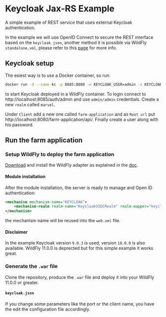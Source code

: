 # Keycloak Jax-RS Example
A simple example of REST service that uses external Keycloak authentication.

In the example we will use OpenID Connect to secure the REST interface based on the `keycloak.json`, another method it is possible via WildFly `standalone.xml`, please refer to this [page](https://www.keycloak.org/docs/latest/securing_apps/#openid-connect-3) for more info.

## Keycloak setup
The esiest way is to use a Docker container, so run:

```bash
docker run -d --name kc -p 8085:8080 -e KEYCLOAK_USER=admin -e KEYCLOAK_PASSWORD=admin quay.io/keycloak/keycloak:9.0.3
```

to start Keycloak deployed in a WildFly container. To login connect to http://localhost:8085/auth/admin and use `admin/admin` credentials.
Create a new `realm` called `marvel`.

Under `Client` add a new one called `farm-application` and as `Root url` put http://localhost:8080/farm-application/api/. Finally create a user along with his password.

## Run the farm application

### Setup WildFly to deploy the farm application
[Download](https://downloads.jboss.org/keycloak/9.0.3/adapters/keycloak-oidc/keycloak-wildfly-adapter-dist-9.0.3.zip) and install the WildFly adapter as explained in the [doc](https://www.keycloak.org/docs/latest/securing_apps/#jboss-eap-wildfly-adapter).

#### Module installation
After the module installation, the server is ready to manage and Open ID authentication:

```xml
<mechanism mechanism-name="KEYCLOAK">
    <mechanism-realm realm-name="KeycloakOIDCRealm" realm-mapper="keycloak-oidc-realm-mapper"/>
</mechanism>
```
the mechanism name will be reused into the `web.xml` file.

#### Disclaimer
In the example Keycloak version `9.0.3` is used, version `10.0.0` is also available. WildFly 11.0.0 is deprected but for this simple example it works great.

### Generate the `.war` file
Clone the repository, produce the `.war` file and deploy it into your WildFly 11.0.0 or greater.

#### `keycloak.json`
If you change some parameters like the port or the client name, you have the edit the configuration file accordingly.
